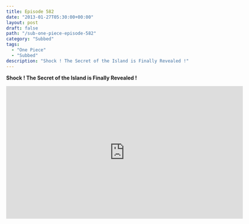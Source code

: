 ```yaml
---
title: Episode 582
date: "2013-01-27T05:30:00+00:00"
layout: post
draft: false
path: "/sub-one-piece-episode-582"
category: "Subbed"
tags:
  - "One Piece"
  - "Subbed"
description: "Shock ! The Secret of the Island is Finally Revealed !"
---
```


**Shock ! The Secret of the Island is Finally Revealed !**

<iframe width="640" height="360" src="https://www.rapidvideo.com/e/G6FRPFJLEY" frameborder="0" marginwidth=0 marginheight=0 scrolling=no allowfullscreen></iframe>


